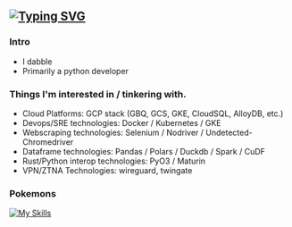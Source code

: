 ## [![Typing SVG](https://readme-typing-svg.demolab.com?font=Fira+Code&weight=300&pause=1000&color=50E8F7&width=435&lines=Software+Engineer;Data+Engineer;Site+Reliability+%2F+Cloud+Engineer;Wanna-be+Security+Engineer)](https://git.io/typing-svg)
### Intro
- I dabble
- Primarily a python developer


### Things I'm interested in / tinkering with.
- Cloud Platforms: GCP stack (GBQ, GCS, GKE, CloudSQL, AlloyDB, etc.)
- Devops/SRE technologies: Docker / Kubernetes / GKE
- Webscraping technologies: Selenium / Nodriver / Undetected-Chromedriver
- Dataframe technologies: Pandas / Polars / Duckdb / Spark / CuDF
- Rust/Python interop technologies: PyO3 / Maturin
- VPN/ZTNA Technologies: wireguard, twingate

### Pokemons
[![My Skills](https://skillicons.dev/icons?i=python,rust,c,go,java,clojure,js,react,postgres,docker,kubernetes,terraform,prometheus,grafana,linux,gcp,ansible,vscode,vim&perline=10)](https://skillicons.dev)

